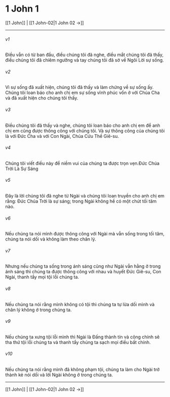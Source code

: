 # 1 John 1

[[1 John]] | [[1 John-02|1 John 02 →]]
***



###### v1 
Điều vẫn có từ ban đầu, điều chúng tôi đã nghe, điều mắt chúng tôi đã thấy, điều chúng tôi đã chiêm ngưỡng và tay chúng tôi đã sờ về Ngôi Lời sự sống. 

###### v2 
Vì sự sống đã xuất hiện, chúng tôi đã thấy và làm chứng về sự sống ấy. Chúng tôi loan báo cho anh chị em sự sống vĩnh phúc vốn ở với Chúa Cha và đã xuất hiện cho chúng tôi thấy. 

###### v3 
Điều chúng tôi đã thấy và nghe, chúng tôi loan báo cho anh chị em để anh chị em cũng được thông công với chúng tôi. Và sự thông công của chúng tôi là với Đức Cha và với Con Ngài, Chúa Cứu Thế Giê-su. 

###### v4 
Chúng tôi viết điều này để niềm vui của chúng ta được trọn vẹn.Đức Chúa Trời Là Sự Sáng 

###### v5 
Đây là lời chúng tôi đã nghe từ Ngài và chúng tôi loan truyền cho anh chị em rằng: Đức Chúa Trời là sự sáng; trong Ngài không hề có một chút tối tăm nào. 

###### v6 
Nếu chúng ta nói mình được thông công với Ngài mà vẫn sống trong tối tăm, chúng ta nói dối và không làm theo chân lý. 

###### v7 
Nhưng nếu chúng ta sống trong ánh sáng cũng như Ngài vẫn hằng ở trong ánh sáng thì chúng ta được thông công với nhau và huyết Đức Giê-su, Con Ngài, thanh tẩy mọi tội lỗi chúng ta. 

###### v8 
Nếu chúng ta nói rằng mình không có tội thì chúng ta tự lừa dối mình và chân lý không ở trong chúng ta. 

###### v9 
Nếu chúng ta xưng tội lỗi mình thì Ngài là Đấng thành tín và công chính sẽ tha thứ tội lỗi chúng ta và thanh tẩy chúng ta sạch mọi điều bất chính. 

###### v10 
Nếu chúng ta nói rằng mình đã không phạm tội, chúng ta làm cho Ngài trở thành kẻ nói dối và lời Ngài không ở trong chúng ta.

***
[[1 John]] | [[1 John-02|1 John 02 →]]

